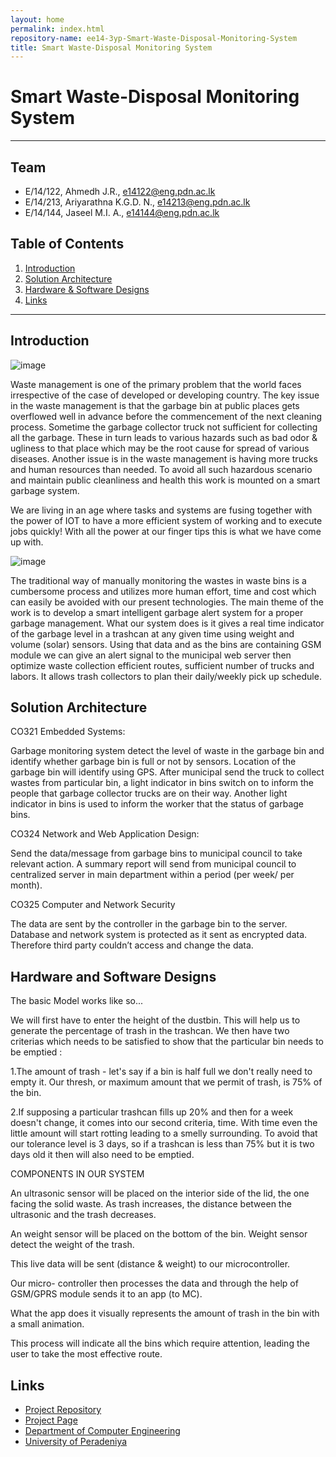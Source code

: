 ```yaml
---
layout: home
permalink: index.html
repository-name: ee14-3yp-Smart-Waste-Disposal-Monitoring-System
title: Smart Waste-Disposal Monitoring System
---
```


# Smart Waste-Disposal Monitoring System

---

## Team
-  E/14/122, Ahmedh J.R., [e14122@eng.pdn.ac.lk](mailto:e14122@eng.pdn.ac.lk)
-  E/14/213, Ariyarathna K.G.D. N., [e14213@eng.pdn.ac.lk](mailto:e14213@eng.pdn.ac.lk)
-  E/14/144, Jaseel M.I. A., [e14144@eng.pdn.ac.lk](mailto:e14144@eng.pdn.ac.lk)

## Table of Contents
1. [Introduction](#introduction)
2. [Solution Architecture](#solution-architecture )
3. [Hardware & Software Designs](#hardware-and-software-designs)
4. [Links](#links)

---

## Introduction
![image](https://user-images.githubusercontent.com/73756777/120498755-1b693300-c3dd-11eb-842c-81c30473cbb3.png)


Waste management is one of the primary problem that the world faces irrespective of the case of developed or developing country. The key issue in the waste management is that the garbage bin at public places gets overflowed well in advance before the commencement of the next cleaning process. Sometime the garbage collector truck not sufficient for collecting all the garbage. These in turn leads to various hazards such as bad odor & ugliness to that place which may be the root cause for spread of various diseases. Another issue is in the waste management is having more trucks and human resources than needed. To avoid all such hazardous scenario and maintain public cleanliness and health this work is mounted on a smart garbage system.

We are living in an age where tasks and systems are fusing together with the power of IOT to have a more efficient system of working and to execute jobs quickly! With all the power at our finger tips this is what we have come up with.

 
![image](https://user-images.githubusercontent.com/73756777/120498791-215f1400-c3dd-11eb-8894-27fcc98baf87.png)



The traditional way of manually monitoring the wastes in waste bins is a cumbersome process and utilizes more human effort, time and cost which can easily be avoided with our present technologies. The main theme of the work is to develop a smart intelligent garbage alert system for a proper garbage management. What our system does is it gives a real time indicator of the garbage level in a trashcan at any given time using weight and volume (solar) sensors. Using that data and as the bins are containing GSM module we can give an alert signal to the municipal web server then optimize waste collection efficient routes, sufficient number of trucks and labors. It allows trash collectors to plan their daily/weekly pick up schedule.


## Solution Architecture
CO321 Embedded Systems:

Garbage monitoring system detect the level of waste in the garbage bin and identify whether garbage bin is full or not by sensors. Location of the garbage bin will identify using GPS. After municipal send the truck to collect wastes from particular bin, a light indicator in bins switch on to inform the people that garbage collector trucks are on their way. Another light indicator in bins is used to inform the worker that the status of garbage bins.

CO324 Network and Web Application Design:

Send the data/message from garbage bins to municipal council to take relevant action. A summary report will send from municipal council to centralized server in main department within a period (per week/ per month).

CO325 Computer and Network Security

The data are sent by the controller in the garbage bin to the server. Database and network system is protected as it sent as encrypted data. Therefore third party couldn’t access and change the data.

## Hardware and Software Designs
The basic Model works like so...

We will first have to enter the height of the dustbin. This will help us to generate the percentage of trash in the trashcan. We then have two criterias which needs to be satisfied to show that the particular bin needs to be emptied :

1.The amount of trash - let's say if a bin is half full we don't really need to empty it. Our thresh, or maximum amount that we permit of trash, is 75% of the bin.

2.If supposing a particular trashcan fills up 20% and then for a week doesn't change, it comes into our second criteria, time. With time even the little amount will start rotting leading to a smelly surrounding. To avoid that our tolerance level is 3 days, so if a trashcan is less than 75% but it is two days old it then will also need to be emptied.

COMPONENTS IN OUR SYSTEM

An ultrasonic sensor will be placed on the interior side of the lid, the one facing the solid waste. As trash increases, the distance between the ultrasonic and the trash decreases.

An weight sensor will be placed on the bottom of the bin. Weight sensor detect the weight of the trash.

This live data will be sent (distance & weight) to our microcontroller.

Our micro- controller then processes the data and through the help of GSM/GPRS module sends it to an app (to MC).

What the app does it visually represents the amount of trash in the bin with a small animation.

This process will indicate all the bins which require attention, leading the user to take the most effective route.



## Links

- <a href = "https://github.com/cepdnaclk/e14-3yp-Smart-Waste-Disposal-Monitoring-System" target = "_blank"> Project Repository </a>
- <a href = "https://cepdnaclk.github.io/e14-3yp-Smart-Waste-Disposal-Monitoring-System/" target = "_blank">Project Page</a>
- <a href = "http://www.ce.pdn.ac.lk/" target = "_blank">Department of Computer Engineering</a>
- <a href = "https://eng.pdn.ac.lk/" target = "_blank">University of Peradeniya</a>



[//]: # (Please refer this to learn more about Markdown syntax)
[//]: # (https://github.com/adam-p/markdown-here/wiki/Markdown-Cheatsheet)
